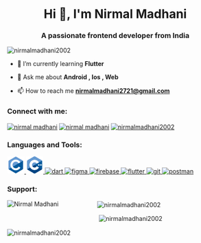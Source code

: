 <h1 align="center">Hi 👋, I'm Nirmal Madhani</h1>
<h3 align="center">A passionate frontend developer from India</h3>

<p align="left"> <img src="https://komarev.com/ghpvc/?username=nirmalmadhani2002&label=Profile%20views&color=0e75b6&style=flat" alt="nirmalmadhani2002" /> </p>

- 🌱 I’m currently learning **Flutter**

- 💬 Ask me about **Android , Ios , Web**

- 📫 How to reach me **nirmalmadhani2721@gmail.com**

<h3 align="left">Connect with me:</h3>
<p align="left">
<a href="https://twitter.com/nirmal madhani" target="blank"><img align="center" src="https://raw.githubusercontent.com/rahuldkjain/github-profile-readme-generator/master/src/images/icons/Social/twitter.svg" alt="nirmal madhani" height="30" width="40" /></a>
<a href="https://linkedin.com/in/nirmal madhani" target="blank"><img align="center" src="https://raw.githubusercontent.com/rahuldkjain/github-profile-readme-generator/master/src/images/icons/Social/linked-in-alt.svg" alt="nirmal madhani" height="30" width="40" /></a>
<a href="https://instagram.com/nirmalmadhani2002" target="blank"><img align="center" src="https://raw.githubusercontent.com/rahuldkjain/github-profile-readme-generator/master/src/images/icons/Social/instagram.svg" alt="nirmalmadhani2002" height="30" width="40" /></a>
</p>

<h3 align="left">Languages and Tools:</h3>
<p align="left"> <a href="https://www.cprogramming.com/" target="_blank" rel="noreferrer"> <img src="https://raw.githubusercontent.com/devicons/devicon/master/icons/c/c-original.svg" alt="c" width="40" height="40"/> </a> <a href="https://www.w3schools.com/cpp/" target="_blank" rel="noreferrer"> <img src="https://raw.githubusercontent.com/devicons/devicon/master/icons/cplusplus/cplusplus-original.svg" alt="cplusplus" width="40" height="40"/> </a> <a href="https://dart.dev" target="_blank" rel="noreferrer"> <img src="https://www.vectorlogo.zone/logos/dartlang/dartlang-icon.svg" alt="dart" width="40" height="40"/> </a> <a href="https://www.figma.com/" target="_blank" rel="noreferrer"> <img src="https://www.vectorlogo.zone/logos/figma/figma-icon.svg" alt="figma" width="40" height="40"/> </a> <a href="https://firebase.google.com/" target="_blank" rel="noreferrer"> <img src="https://www.vectorlogo.zone/logos/firebase/firebase-icon.svg" alt="firebase" width="40" height="40"/> </a> <a href="https://flutter.dev" target="_blank" rel="noreferrer"> <img src="https://www.vectorlogo.zone/logos/flutterio/flutterio-icon.svg" alt="flutter" width="40" height="40"/> </a> <a href="https://git-scm.com/" target="_blank" rel="noreferrer"> <img src="https://www.vectorlogo.zone/logos/git-scm/git-scm-icon.svg" alt="git" width="40" height="40"/> </a> <a href="https://postman.com" target="_blank" rel="noreferrer"> <img src="https://www.vectorlogo.zone/logos/getpostman/getpostman-icon.svg" alt="postman" width="40" height="40"/> </a> </p>

<h3 align="left">Support:</h3>
<p><a href="https://www.buymeacoffee.com/Nirmal Madhani"> <img align="left" src="https://cdn.buymeacoffee.com/buttons/v2/default-yellow.png" height="50" width="210" alt="Nirmal Madhani" /></a></p>


<p><img align="center" src="https://github-readme-stats.vercel.app/api/top-langs?username=nirmalmadhani2002&show_icons=true&locale=en&layout=compact" alt="nirmalmadhani2002" /></p> 


<p>&nbsp;<img align="center" src="https://github-readme-stats.vercel.app/api?username=nirmalmadhani2002&show_icons=true&locale=en" alt="nirmalmadhani2002" /></p>

<p><img align="center" src="https://github-readme-streak-stats.herokuapp.com/?user=nirmalmadhani2002&" alt="nirmalmadhani2002" /></p>
